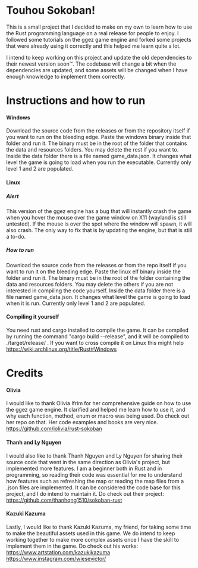 # Touhou Sokoban! 

  This is a small project that I decided to make on my own to learn how to use the Rust programming language on a real release for people to enjoy. I followed some tutorials on the ggez game engine and forked some projects that were already using it correctly and this helped me learn quite a lot. 

  I intend to keep working on this project and update the old dependencies to their newest version soon™. The codebase will change a bit when the dependencies are updated, and some assets will be changed when I have enough knowledge to implement them correctly. 

   

# Instructions and how to run 

#### Windows 

Download the source code from the releases or from the repository itself if you want to run on the bleeding edge. Paste the windows binary inside that folder and run it. The binary must be in the root of the folder that contains the data and resources folders. You may delete the rest if you want to. Inside the data folder there is a file named game_data.json. It changes what level the game is going to load when you run the executable. Currently only level 1 and 2 are populated. 

#### Linux 

##### Alert 

This version of the ggez engine has a bug that will instantly crash the game when you hover the mouse over the game window on X11 (wayland is still untested). If the mouse is over the spot where the window will spawn, it will also crash. The only way to fix that is by updating the engine, but that is still a to-do. 

##### How to run 

Download the source code from the releases or from the repo itself if you want to run it on the bleeding edge. Paste the linux elf binary inside the folder and run it. The binary must be in the root of the folder containing the data and resources folders. You may delete the others if you are not interested in compiling the code yourself. Inside the data folder there is a file named game_data.json. It changes what level the game is going to load when it is run. Currently only level 1 and 2 are populated. 

#### Compiling it yourself 

You need rust and cargo installed to compile the game. It can be compiled by running the command "cargo build --release", and it will be compiled to ./target/release/ . If you want to cross compile it on Linux this might help https://wiki.archlinux.org/title/Rust#Windows 

# Credits 

#### Olivia 

I would like to thank Olivia Ifrim for her comprehensive guide on how to use the ggez game engine. It clarified and helped me learn how to use it, and why each function, method, enum or macro was being used. Do check out her repo on that. Her code examples and books are very nice. https://github.com/iolivia/rust-sokoban 

#### Thanh and Ly Nguyen 

I would also like to thank Thanh Nguyen and Ly Nguyen for sharing their source code that went in the same direction as Olivia's project, but implemented more features. I am a beginner both in Rust and in programming, so reading their code was essential for me to understand how features such as refreshing the map or reading the map files from a .json files are implemented. It can be considered the code base for this project, and I do intend to maintain it. Do check out their project: https://github.com/thanhqng1510/sokoban-rust 

#### Kazuki Kazuma 

Lastly, I would like to thank Kazuki Kazuma, my friend, for taking some time to make the beautiful assets used in this game. We do intend to keep working together to make more complex assets once I have the skill to implement them in the game. Do check out his works: https://www.artstation.com/kazukikazuma https://www.instagram.com/wiesevictor/ 

